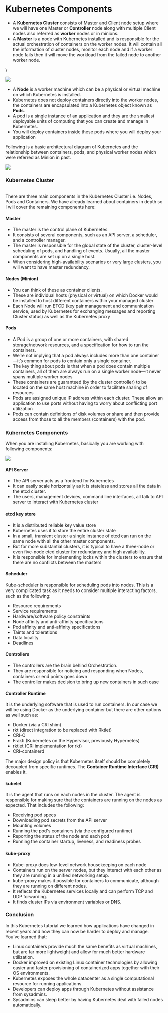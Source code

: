 # Kubernetes Components



* A **Kubernetes Cluster** consists of Master and Client node setup where we will have one Master or **Controller** node along with multiple Client nodes also referred as **worker** nodes or in minions.
* A **Master** is a node with Kubernetes installed and is responsible for the actual orchestration of containers on the worker nodes. It will contain all the information of cluster nodes, monitor each node and if a worker node fails then it will move the workload from the failed node to another worker node.

\


![](<../.gitbook/assets/image (3).png>)



* A **Node** is a worker machine which can be a physical or virtual machine on which Kubernetes is installed.
* Kubernetes does not deploy containers directly into the worker nodes, the containers are encapsulated into a Kubernetes object known as **Pods**.
* A pod is a single instance of an application and they are the smallest deployable units of computing that you can create and manage in Kubernetes.
* You will deploy containers inside these pods where you will deploy your application

Following is a basic architectural diagram of Kubernetes and the relationship between containers, pods, and physical worker nodes which were referred as Minion in past.

![](<../.gitbook/assets/image (1).png>)

### Kubernetes Cluster

\
There are three main components in the Kubernetes Cluster i.e. Nodes, Pods and Containers. We have already learned about containers in depth so I will cover the remaining components here:



#### Master

* The master is the control plane of Kubernetes.
* It consists of several components, such as an API server, a scheduler, and a controller manager.
* The master is responsible for the global state of the cluster, cluster-level scheduling of pods, and handling of events. Usually, all the master components are set up on a single host.
* When considering high-availability scenarios or very large clusters, you will want to have master redundancy.

&#x20;

#### Nodes (Minion)

* You can think of these as container clients.
* These are individual hosts (physical or virtual) on which Docker would be installed to host different containers within your managed cluster
* Each Node will run ETCD (key pair management and communication service, used by Kubernetes for exchanging messages and reporting Cluster status) as well as the Kubernetes proxy

&#x20;

#### Pods

* A Pod is a group of one or more containers, with shared storage/network resources, and a specification for how to run the containers.
* We’re not implying that a pod always includes more than one container—it’s common for pods to contain only a single container.
* The key thing about pods is that when a pod does contain multiple containers, all of them are always run on a single worker node—it never spans multiple worker nodes
* These containers are guaranteed (by the cluster controller) to be located on the same host machine in order to facilitate sharing of resources
* Pods are assigned unique IP address within each cluster. These allow an application to use ports without having to worry about conflicting port utilization
* Pods can contain definitions of disk volumes or share and then provide access from those to all the members (containers) with the pod.

### Kubernetes Components

When you are installing Kubernetes, basically you are working with following components:

![](../.gitbook/assets/image.png)



#### API Server

* The API server acts as a frontend for Kubernetes
* It can easily scale horizontally as it is stateless and stores all the data in the etcd cluster.
* The users, management devices, command line interfaces, all talk to API server to interact with Kubernetes cluster

&#x20;

#### etcd key store

* It is a distributed reliable key value store
* Kubernetes uses it to store the entire cluster state
* In a small, transient cluster a single instance of etcd can run on the same node with all the other master components.
* But for more substantial clusters, it is typical to have a three-node or even five-node etcd cluster for redundancy and high availability.
* It is responsible for implementing locks within the clusters to ensure that there are no conflicts between the masters

&#x20;

#### Scheduler

Kube-scheduler is responsible for scheduling pods into nodes. This is a very complicated task as it needs to consider multiple interacting factors, such as the following:

* Resource requirements
* Service requirements
* Hardware/software policy constraints
* Node affinity and anti-affinity specifications
* Pod affinity and anti-affinity specifications
* Taints and tolerations
* Data locality
* Deadlines

&#x20;

#### Controllers

* The controllers are the brain behind Orchestration.
* They are responsible for noticing and responding when Nodes, containers or end points goes down
* The controller makes decision to bring up new containers in such case

&#x20;

#### Controller Runtime

It is the underlying software that is used to run containers. In our case we will be using Docker as the underlying container but there are other options as well such as:

* Docker (via a CRI shim)
* rkt (direct integration to be replaced with Rktlet)
* CRI-O
* Frakti (Kubernetes on the Hypervisor, previously Hypernetes)
* rktlet (CRI implementation for rkt)
* CRI-containerd

The major design policy is that Kubernetes itself should be completely decoupled from specific runtimes. The **Container Runtime Interface (CRI)** enables it.

&#x20;

#### kubelet

It is the agent that runs on each nodes in the cluster. The agent is responsible for making sure that the containers are running on the nodes as expected. That includes the following:

* Receiving pod specs
* Downloading pod secrets from the API server
* Mounting volumes
* Running the pod's containers (via the configured runtime)
* Reporting the status of the node and each pod
* Running the container startup, liveness, and readiness probes

&#x20;

#### kube-proxy

* Kube-proxy does low-level network housekeeping on each node
* Containers run on the server nodes, but they interact with each other as they are running in a unified networking setup.
* kube-proxy makes it possible for containers to communicate, although they are running on different nodes.
* It reflects the Kubernetes services locally and can perform TCP and UDP forwarding.
* It finds cluster IPs via environment variables or DNS.



### Conclusion

In this Kubernetes tutorial we learned how applications have changed in recent years and how they can now be harder to deploy and manage. You’ve learned that:

* Linux containers provide much the same benefits as virtual machines, but are far more lightweight and allow for much better hardware utilization.
* Docker improved on existing Linux container technologies by allowing easier and faster provisioning of containerized apps together with their OS environments.
* Kubernetes exposes the whole datacenter as a single computational resource for running applications.
* Developers can deploy apps through Kubernetes without assistance from sysadmins.
* Sysadmins can sleep better by having Kubernetes deal with failed nodes automatically.
